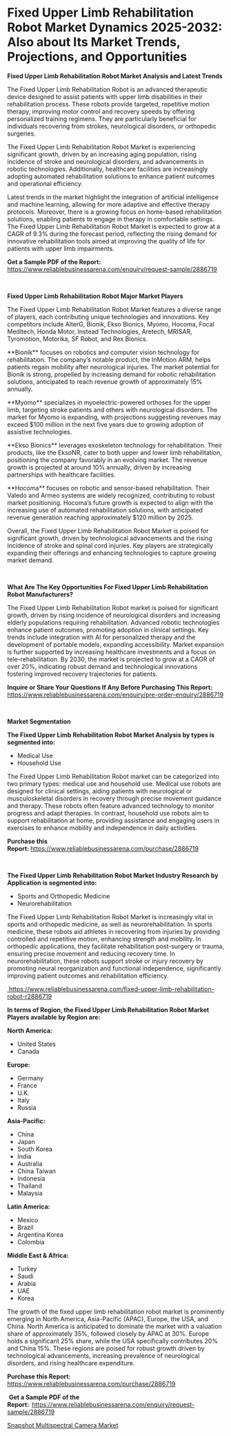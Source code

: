 <p><h1>Fixed Upper Limb Rehabilitation Robot Market Dynamics 2025-2032: Also about Its Market Trends, Projections, and Opportunities</h1></p><p><strong>Fixed Upper Limb Rehabilitation Robot Market Analysis and Latest Trends</strong></p>
<p><p>The Fixed Upper Limb Rehabilitation Robot is an advanced therapeutic device designed to assist patients with upper limb disabilities in their rehabilitation process. These robots provide targeted, repetitive motion therapy, improving motor control and recovery speeds by offering personalized training regimens. They are particularly beneficial for individuals recovering from strokes, neurological disorders, or orthopedic surgeries.</p><p>The Fixed Upper Limb Rehabilitation Robot Market is experiencing significant growth, driven by an increasing aging population, rising incidence of stroke and neurological disorders, and advancements in robotic technologies. Additionally, healthcare facilities are increasingly adopting automated rehabilitation solutions to enhance patient outcomes and operational efficiency.</p><p>Latest trends in the market highlight the integration of artificial intelligence and machine learning, allowing for more adaptive and effective therapy protocols. Moreover, there is a growing focus on home-based rehabilitation solutions, enabling patients to engage in therapy in comfortable settings. The Fixed Upper Limb Rehabilitation Robot Market is expected to grow at a CAGR of 9.3% during the forecast period, reflecting the rising demand for innovative rehabilitation tools aimed at improving the quality of life for patients with upper limb impairments.</p></p>
<p><strong>Get a Sample PDF of the Report:&nbsp;</strong> <a href="https://www.reliablebusinessarena.com/enquiry/request-sample/2886719?utm_campaign=3218&utm_medium=2&utm_source=Github&utm_content=ia&utm_term=13032025&utm_id=fixed-upper-limb-rehabilitation-robot">https://www.reliablebusinessarena.com/enquiry/request-sample/2886719</a></p>
<p>&nbsp;</p>
<p><strong>Fixed Upper Limb Rehabilitation Robot Major Market Players</strong></p>
<p><p>The Fixed Upper Limb Rehabilitation Robot Market features a diverse range of players, each contributing unique technologies and innovations. Key competitors include AlterG, Bionik, Ekso Bionics, Myomo, Hocoma, Focal Meditech, Honda Motor, Instead Technologies, Aretech, MRISAR, Tyromotion, Motorika, SF Robot, and Rex Bionics.</p><p>**Bionik** focuses on robotics and computer vision technology for rehabilitation. The company’s notable product, the InMotion ARM, helps patients regain mobility after neurological injuries. The market potential for Bionik is strong, propelled by increasing demand for robotic rehabilitation solutions, anticipated to reach revenue growth of approximately 15% annually.</p><p>**Myomo** specializes in myoelectric-powered orthoses for the upper limb, targeting stroke patients and others with neurological disorders. The market for Myomo is expanding, with projections suggesting revenues may exceed $100 million in the next five years due to growing adoption of assistive technologies.</p><p>**Ekso Bionics** leverages exoskeleton technology for rehabilitation. Their products, like the EksoNR, cater to both upper and lower limb rehabilitation, positioning the company favorably in an evolving market. The revenue growth is projected at around 10% annually, driven by increasing partnerships with healthcare facilities.</p><p>**Hocoma** focuses on robotic and sensor-based rehabilitation. Their Valedo and Armeo systems are widely recognized, contributing to robust market positioning. Hocoma’s future growth is expected to align with the increasing use of automated rehabilitation solutions, with anticipated revenue generation reaching approximately $120 million by 2025.</p><p>Overall, the Fixed Upper Limb Rehabilitation Robot Market is poised for significant growth, driven by technological advancements and the rising incidence of stroke and spinal cord injuries. Key players are strategically expanding their offerings and enhancing technologies to capture growing market demand.</p></p>
<p>&nbsp;</p>
<p><strong>What Are The Key Opportunities For Fixed Upper Limb Rehabilitation Robot Manufacturers?</strong></p>
<p><p>The Fixed Upper Limb Rehabilitation Robot market is poised for significant growth, driven by rising incidence of neurological disorders and increasing elderly populations requiring rehabilitation. Advanced robotic technologies enhance patient outcomes, promoting adoption in clinical settings. Key trends include integration with AI for personalized therapy and the development of portable models, expanding accessibility. Market expansion is further supported by increasing healthcare investments and a focus on tele-rehabilitation. By 2030, the market is projected to grow at a CAGR of over 20%, indicating robust demand and technological innovations fostering improved recovery trajectories for patients.</p></p>
<p><strong>Inquire or Share Your Questions If Any Before Purchasing This Report:</strong> <a href="https://www.reliablebusinessarena.com/enquiry/pre-order-enquiry/2886719?utm_campaign=3218&utm_medium=2&utm_source=Github&utm_content=ia&utm_term=13032025&utm_id=fixed-upper-limb-rehabilitation-robot">https://www.reliablebusinessarena.com/enquiry/pre-order-enquiry/2886719</a></p>
<p>&nbsp;</p>
<p><strong>Market Segmentation</strong></p>
<p><strong>The Fixed Upper Limb Rehabilitation Robot Market Analysis by types is segmented into:</strong></p>
<p><ul><li>Medical Use</li><li>Household Use</li></ul></p>
<p><p>The Fixed Upper Limb Rehabilitation Robot market can be categorized into two primary types: medical use and household use. Medical use robots are designed for clinical settings, aiding patients with neurological or musculoskeletal disorders in recovery through precise movement guidance and therapy. These robots often feature advanced technology to monitor progress and adapt therapies. In contrast, household use robots aim to support rehabilitation at home, providing assistance and engaging users in exercises to enhance mobility and independence in daily activities.</p></p>
<p><strong>Purchase this Report:&nbsp;</strong><a href="https://www.reliablebusinessarena.com/purchase/2886719?utm_campaign=3218&utm_medium=2&utm_source=Github&utm_content=ia&utm_term=13032025&utm_id=fixed-upper-limb-rehabilitation-robot">https://www.reliablebusinessarena.com/purchase/2886719</a></p>
<p>&nbsp;</p>
<p><strong>The Fixed Upper Limb Rehabilitation Robot Market Industry Research by Application is segmented into:</strong></p>
<p><ul><li>Sports and Orthopedic Medicine</li><li>Neurorehabilitation</li></ul></p>
<p><p>The Fixed Upper Limb Rehabilitation Robot Market is increasingly vital in sports and orthopedic medicine, as well as neurorehabilitation. In sports medicine, these robots aid athletes in recovering from injuries by providing controlled and repetitive motion, enhancing strength and mobility. In orthopedic applications, they facilitate rehabilitation post-surgery or trauma, ensuring precise movement and reducing recovery time. In neurorehabilitation, these robots support stroke or injury recovery by promoting neural reorganization and functional independence, significantly improving patient outcomes and rehabilitation efficiency.</p></p>
<p><a href="https://www.reliablebusinessarena.com/fixed-upper-limb-rehabilitation-robot-r2886719?utm_campaign=3218&utm_medium=2&utm_source=Github&utm_content=ia&utm_term=13032025&utm_id=fixed-upper-limb-rehabilitation-robot">&nbsp;https://www.reliablebusinessarena.com/fixed-upper-limb-rehabilitation-robot-r2886719</a></p>
<p><strong>In terms of Region, the Fixed Upper Limb Rehabilitation Robot Market Players available by Region are:</strong></p>
<p>
    <p> <strong> North America: </strong>
        <ul>
            <li>United States</li>
            <li>Canada</li>
        </ul>
        </p> 
    <p> <strong> Europe: </strong>
        <ul>
            <li>Germany</li>
            <li>France</li>
            <li>U.K.</li>
            <li>Italy</li>
            <li>Russia</li>
        </ul>
        </p> 
    <p> <strong> Asia-Pacific: </strong>
        <ul>
            <li>China</li>
            <li>Japan</li>
            <li>South Korea</li>
            <li>India</li>
            <li>Australia</li>
            <li>China Taiwan</li>
            <li>Indonesia</li>
            <li>Thailand</li>
            <li>Malaysia</li>
        </ul>
        </p> 
    <p> <strong> Latin America: </strong>
        <ul>
            <li>Mexico</li>
            <li>Brazil</li>
            <li>Argentina Korea</li>
            <li>Colombia</li>
        </ul>
        </p> 
    <p> <strong> Middle East & Africa: </strong>
        <ul>
            <li>Turkey</li>
            <li>Saudi</li>
            <li>Arabia</li>
            <li>UAE</li>
            <li>Korea</li>
        </ul>
    </p>
    </p>
<p><p>The growth of the fixed upper limb rehabilitation robot market is prominently emerging in North America, Asia-Pacific (APAC), Europe, the USA, and China. North America is anticipated to dominate the market with a valuation share of approximately 35%, followed closely by APAC at 30%. Europe holds a significant 25% share, while the USA specifically contributes 20% and China 15%. These regions are poised for robust growth driven by technological advancements, increasing prevalence of neurological disorders, and rising healthcare expenditure.</p></p>
<p><strong>Purchase this Report: </strong><a href="https://www.reliablebusinessarena.com/purchase/2886719?utm_campaign=3218&utm_medium=2&utm_source=Github&utm_content=ia&utm_term=13032025&utm_id=fixed-upper-limb-rehabilitation-robot">https://www.reliablebusinessarena.com/purchase/2886719</a></p>
<p>&nbsp;<strong>Get a Sample PDF of the Report:&nbsp;&nbsp;</strong><a href="https://www.reliablebusinessarena.com/enquiry/request-sample/2886719?utm_campaign=3218&utm_medium=2&utm_source=Github&utm_content=ia&utm_term=13032025&utm_id=fixed-upper-limb-rehabilitation-robot">https://www.reliablebusinessarena.com/enquiry/request-sample/2886719</a></p>
<p><strong></strong></p>
<p><p><a href="https://github.com/wakerizaak8g/Market-Research-Report-List-1/blob/main/snapshot-multispectral-camera-market.md?utm_campaign=3218&utm_medium=2&utm_source=Github&utm_content=ia&utm_term=13032025&utm_id=fixed-upper-limb-rehabilitation-robot">Snapshot Multispectral Camera Market</a></p></p>
